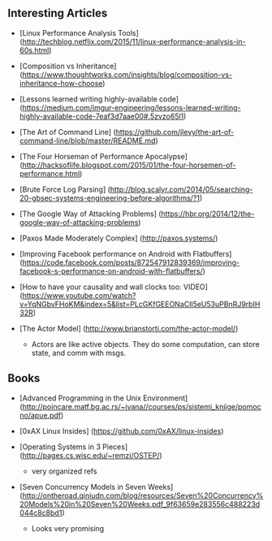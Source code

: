 ## Interesting Articles

- [Linux Performance Analysis Tools] (http://techblog.netflix.com/2015/11/linux-performance-analysis-in-60s.html)

- [Composition vs Inheritance] (https://www.thoughtworks.com/insights/blog/composition-vs-inheritance-how-choose)

- [Lessons learned writing highly-available code] (https://medium.com/imgur-engineering/lessons-learned-writing-highly-available-code-7eaf3d7aae00#.5zvzo65l1)

- [The Art of Command Line] (https://github.com/jlevy/the-art-of-command-line/blob/master/README.md)

- [The Four Horseman of Performance Apocalypse] (http://hacksoflife.blogspot.com/2015/01/the-four-horsemen-of-performance.html)

- [Brute Force Log Parsing] (http://blog.scalyr.com/2014/05/searching-20-gbsec-systems-engineering-before-algorithms/?1)

- [The Google Way of Attacking Problems] (https://hbr.org/2014/12/the-google-way-of-attacking-problems)

- [Paxos Made Moderately Complex] (http://paxos.systems/)

- [Improving Facebook performance on Android with Flatbuffers] (https://code.facebook.com/posts/872547912839369/improving-facebook-s-performance-on-android-with-flatbuffers/)

- [How to have your causality and wall clocks too: VIDEO] (https://www.youtube.com/watch?v=YqNGbvFHoKM&index=5&list=PLcGKfGEEONaCIl5eU53uPBnRJ9rbIH32R)

- [The Actor Model] (http://www.brianstorti.com/the-actor-model/)

   * Actors are like active objects. They do some computation, can store state, and comm with msgs.

## Books
- [Advanced Programming in the Unix Environment] (http://poincare.matf.bg.ac.rs/~ivana//courses/ps/sistemi_knjige/pomocno/apue.pdf)

- [0xAX Linux Insides] (https://github.com/0xAX/linux-insides)

- [Operating Systems in 3 Pieces] (http://pages.cs.wisc.edu/~remzi/OSTEP/)

    * very organized refs

- [Seven Concurrency Models in Seven Weeks] (http://ontheroad.qiniudn.com/blog/resources/Seven%20Concurrency%20Models%20in%20Seven%20Weeks.pdf_9f63659e283556c488223d044c8c8bd1)

   * Looks very promising
